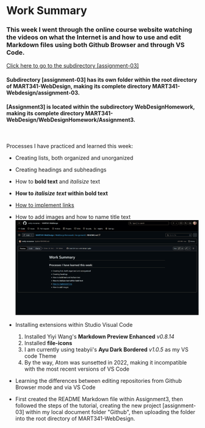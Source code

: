 # Work Summary

### This week I went through the online course website watching the videos on what the Internet is and how to use and edit Markdown files using both Github Browser and through VS Code. 


  [Click here to go to the subdirectory [assignment-03] ](https://github.com/emily-mcnamee/MART341-WebDesign/tree/main/assignment-03)

  #### Subdirectory [assignment-03] has its own folder within the root directory of MART341-WebDesign, making its complete directory **MART341-Webdesign/assignment-03**.
  
  #### [Assignment3] is located within the subdirectory WebDesignHomework, making its complete directory **MART341-WebDesign/WebDesignHomework/Assignment3**.
\
\
  Processes I have practiced and learned this week:
  - Creating lists, both organized and unorganized
  - Creating headings and subheadings
  - How to **bold text** and *italisize* text
  - **How to *italisize text* within bold text**
  - [How to implement links](https://github.com/emily-mcnamee/MART341-WebDesign/blob/main/WebDesignHomework/Assignment3/README.md)
  - How to add images and how to name title text
      ![Screenshot](https://github.com/emily-mcnamee/MART341-WebDesign/blob/main/WebDesignHomework/Assignment3/Screenshot%202024-09-15%20164110.png "Screenshot")
  - Installing extensions within Studio Visual Code
     1. Installed Yiyi Wang's **Markdown Preview Enhanced** *v0.8.14*
     2. Installed **file-icons**
     3. I am currently using teabyii's **Ayu Dark Bordered** *v1.0.5* as my VS code Theme
     4. By the way, Atom was sunsetted in 2022, making it incompatible with the most recent versions of VS Code
   
        
  - Learning the differences between editing repositories from Github Browser mode and via VS Code
  - First created the README Markdown file within Assignment3, then followed the steps of the tutorial, creating the new project [assignment-03] within my local document folder "Github", then uploading the folder into the root directory of MART341-WebDesign. 
